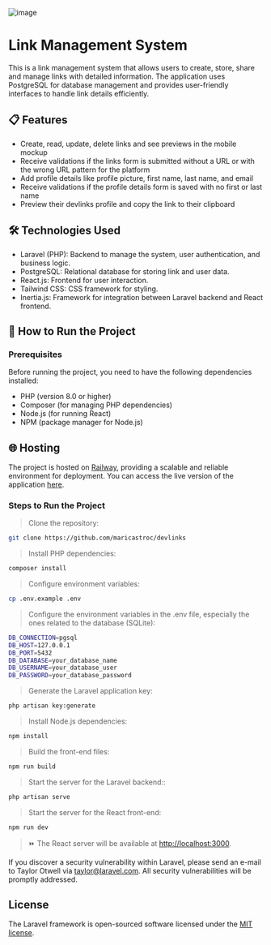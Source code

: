 
![image](https://github.com/user-attachments/assets/dfbe3892-35a7-4b81-b322-88c564771610)


# Link Management System

This is a link management system that allows users to create, store, share and manage links with detailed information. The application uses PostgreSQL for database management and provides user-friendly interfaces to handle link details efficiently.

## 📋 Features

- Create, read, update, delete links and see previews in the mobile mockup
- Receive validations if the links form is submitted without a URL or with the wrong URL pattern for the platform
- Add profile details like profile picture, first name, last name, and email
- Receive validations if the profile details form is saved with no first or last name
- Preview their devlinks profile and copy the link to their clipboard

## 🛠 Technologies Used

- Laravel (PHP): Backend to manage the system, user authentication, and business logic.
- PostgreSQL: Relational database for storing link and user data.
- React.js: Frontend for user interaction.
- Tailwind CSS: CSS framework for styling.
- Inertia.js: Framework for integration between Laravel backend and React frontend.

## 🔧 How to Run the Project

### Prerequisites
Before running the project, you need to have the following dependencies installed:

- PHP (version 8.0 or higher)
- Composer (for managing PHP dependencies)
- Node.js (for running React)
- NPM (package manager for Node.js)

## 🌐 Hosting

The project is hosted on [Railway](https://railway.app), providing a scalable and reliable environment for deployment. You can access the live version of the application [here](https://devlinks-maricastroc.up.railway.app/).

### Steps to Run the Project

> Clone the repository:

```bash
git clone https://github.com/maricastroc/devlinks
```

> Install PHP dependencies:

```bash
composer install
```

> Configure environment variables:

```bash
cp .env.example .env
```

> Configure the environment variables in the .env file, especially the ones related to the database (SQLite):

```bash
DB_CONNECTION=pgsql
DB_HOST=127.0.0.1
DB_PORT=5432
DB_DATABASE=your_database_name
DB_USERNAME=your_database_user
DB_PASSWORD=your_database_password
```

> Generate the Laravel application key:

```bash
php artisan key:generate
```

> Install Node.js dependencies:

```bash
npm install
```

> Build the front-end files:

```bash
npm run build
```

> Start the server for the Laravel backend::

```bash
php artisan serve
```

> Start the server for the React front-end:
```bash
npm run dev
```

> ⏩ The React server will be available at [http://localhost:3000](http://localhost:8000).

If you discover a security vulnerability within Laravel, please send an e-mail to Taylor Otwell via [taylor@laravel.com](mailto:taylor@laravel.com). All security vulnerabilities will be promptly addressed.

## License

The Laravel framework is open-sourced software licensed under the [MIT license](https://opensource.org/licenses/MIT).
